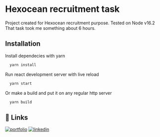 # Hexocean recruitment task

Project created for Hexocean recruitment purpose.
Tested on Node v16.2
That task took me something about 6 hours.

## Installation

Install dependecies with yarn

```bash
  yarn install
```

Run react development server with live reload

```bash
  yarn start
```

Or make a build and put it on any regular http server

```bash
  yarn build
```

## 🔗 Links

[![portfolio](https://img.shields.io/badge/my_portfolio-000?style=for-the-badge&logo=ko-fi&logoColor=white)](https://github.com/dragenet)
[![linkedin](https://img.shields.io/badge/linkedin-0A66C2?style=for-the-badge&logo=linkedin&logoColor=white)](https://www.linkedin.com/in/dragenet/)
